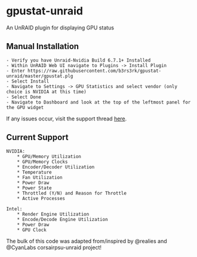 # gpustat-unraid
An UnRAID plugin for displaying GPU status

## Manual Installation
    - Verify you have Unraid-Nvidia Build 6.7.1+ Installed
    - Within UnRAID Web UI navigate to Plugins -> Install Plugin
    - Enter https://raw.githubusercontent.com/b3rs3rk/gpustat-unraid/master/gpustat.plg
    - Select Install
    - Navigate to Settings -> GPU Statistics and select vendor (only choice is NVIDIA at this time)
    - Select Done
    - Navigate to Dashboard and look at the top of the leftmost panel for the GPU widget

If any issues occur, visit the support thread [here](https://forums.unraid.net/topic/89453-plugin-gpu-statistics/ "[PLUGIN] GPU Statistics").

## Current Support

    NVIDIA:
        * GPU/Memory Utilization
        * GPU/Memory Clocks
        * Encoder/Decoder Utilization
        * Temperature
        * Fan Utilization
        * Power Draw
        * Power State
        * Throttled (Y/N) and Reason for Throttle
        * Active Processes

    Intel:
        * Render Engine Utilization
        * Encode/Decode Engine Utilization
        * Power Draw
        * GPU Clock

The bulk of this code was adapted from/inspired by @realies and @CyanLabs corsairpsu-unraid project!
